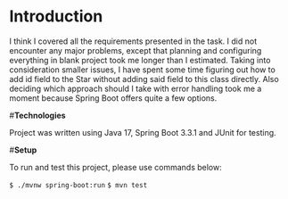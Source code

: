 # Introduction

I think I covered all the requirements presented in the task. I did not encounter any major problems, 
except that planning and configuring everything in blank project took me longer than I estimated. 
Taking into consideration smaller issues, I have spent some time figuring out how to add id field 
to the Star without adding said field to this class directly.
Also deciding which approach should I take with error handling took me a moment
because Spring Boot offers quite a few options.

#**Technologies**

Project was written using Java 17, Spring Boot 3.3.1 and JUnit for testing.

#**Setup**

To run and test this project, please use commands below:

`$ ./mvnw spring-boot:run`
`$ mvn test`
